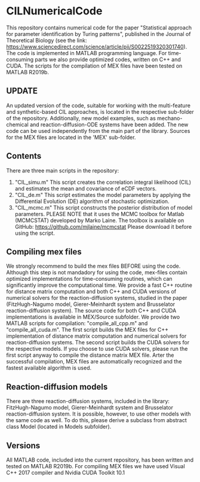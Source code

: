 # CILNumericalCode
 This repository contains numerical code for the paper "Statistical approach for parameter identification by Turing patterns", published in the Journal of Theoretical Biology (see the link: https://www.sciencedirect.com/science/article/pii/S0022519320301740). The code is implemented in MATLAB programming language. For time-consuming parts we also provide optimized codes, written on C++ and CUDA. The scripts for the compilation of MEX files have been tested on MATLAB R2019b.
 
 ## UPDATE
  An updated version of the code, suitable for working with the multi-feature and synthetic-based CIL approaches, is located in the respective sub-folder of the repository. Additionally, new model examples, such as mechano-chemical and reaction-diffusion-ODE systems have been added. The new code can be used independently from the main part of the library. Sources for the MEX files are located in the 'MEX' sub-folder. 
 
 ## Contents
 There are three main scripts in the repository:
 1. "CIL_simu.m" This script creates the correlation integral likelihood (CIL) and estimates the mean and covariance of eCDF vectors.
 2. "CIL_de.m" This script estimates the model parameters by applying the Differential Evolution (DE) algorithm of stochastic optimization.
 3. "CIL_mcmc.m" This script constructs the posterior distribution of model parameters. PLEASE NOTE that it uses the MCMC toolbox for Matlab (MCMCSTAT) developed by Marko Laine. The toolbox is available on GitHub: https://github.com/mjlaine/mcmcstat Please download it before using the script.
 
 ## Compiling mex files
 We strongly recommend to build the mex files BEFORE using the code. Although this step is not mandadory for using the code, mex-files contain optimized implementations for time-consuming routines, which can significantly improve the computational time. We provide a fast C++ routine for distance matrix computation and both C++ and CUDA versions of numerical solvers for the reaction-diffusion systems, studied in the paper (FitzHugh-Nagumo model, Gierer-Meinhardt system and Brusselator reaction-diffusion system).  The source code for both C++ and CUDA implementations is available in MEX/Source subfolder. We provide two MATLAB scripts for compilation: "compile_all_cpp.m" and "compile_all_cuda.m". The first script builds the MEX files for C++ implementation of distance matrix computation and numerical solvers for reaction-diffusion systems. The second script builds the CUDA solvers for the respective models. If you choose to use CUDA solvers, please run the first script anyway to compile the distance matrix MEX file. Arter the successful compilation, MEX files are automatically recognized and the fastest available algorithm is used.
 
 ## Reaction-diffusion models
 There are three reaction-diffusion systems, included in the library: FitzHugh-Nagumo model, Gierer-Meinhardt system and Brusselator reaction-diffusion system. It is possible, however, to use other models with the same code as well. To do this, please derive a subclass from abstract class Model (located in Models subfolder).
 
 ## Versions
 All MATLAB code, included into the current repository, has been written and tested on MATLAB R2019b. For compiling MEX files we have used Visual C++ 2017 compiler and Nvidia CUDA Toolkit 10.1
 
 
